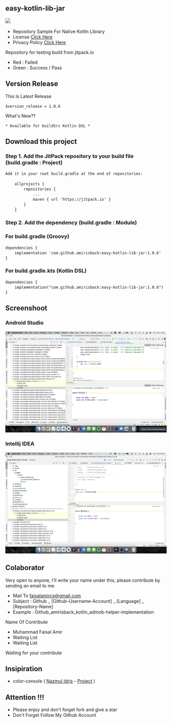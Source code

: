 ## easy-kotlin-lib-jar
[![](https://jitpack.io/v/amirisback/sample-kotlin-library.svg?style=flat-square)](https://jitpack.io/#amirisback/sample-kotlin-library)
- Repository Sample For Native Kotlin Library <br>
- License [Click Here](https://raw.githubusercontent.com/amirisback/easy-kotlin-lib-jar/master/LICENSE)
- Privacy Policy [Click Here](https://raw.githubusercontent.com/amirisback/easy-kotlin-lib-jar/master/PRIVACY-POLICY.md)

Repository for testing build from jitpack.io
- Red : Failed
- Green : Success / Pass

## Version Release
This Is Latest Release

    $version_release = 1.0.6

What's New??

    * Available for buildSrc Kotlin DSL *

## Download this project

### Step 1. Add the JitPack repository to your build file (build.gradle : Project)

    Add it in your root build.gradle at the end of repositories:

    	allprojects {
    		repositories {
    			...
    			maven { url 'https://jitpack.io' }
    		}
    	}

### Step 2. Add the dependency (build.gradle : Module)

### For build.gradle (Groovy)
    dependencies {
        implementation 'com.github.amirisback:easy-kotlin-lib-jar:1.0.6'
    }

### For build.gradle.kts (Kotlin DSL)
    dependencies {
        implementation("com.github.amirisback:easy-kotlin-lib-jar:1.0.6")
    }


## Screenshoot
### Android Studio

![ScreentShoot](docs/image/ss_android.png?raw=true)

### Intellij IDEA

![ScreentShoot](docs/image/ss_intellij.png?raw=true)


## Colaborator
Very open to anyone, I'll write your name under this, please contribute by sending an email to me

- Mail To faisalamircs@gmail.com
- Subject : Github _ [Github-Username-Account] _ [Language] _ [Repository-Name]
- Example : Github_amirisback_kotlin_admob-helper-implementation

Name Of Contribute
- Muhammad Faisal Amir
- Waiting List
- Waiting List

Waiting for your contribute

## Insipiration
- color-console ( [Nazmul Idris](https://github.com/nazmulidris) - [Project](https://github.com/nazmulidris/color-console) )

## Attention !!!
- Please enjoy and don't forget fork and give a star
- Don't Forget Follow My Github Account
